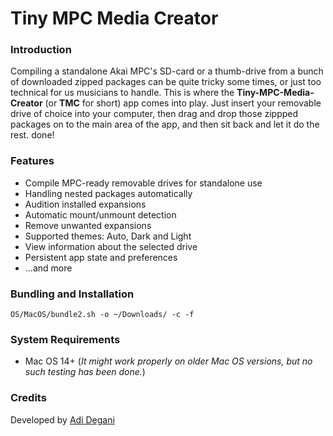 # Tiny MPC Media Creator

### Introduction

Compiling a standalone Akai MPC's SD-card or a thumb-drive from a bunch of downloaded zipped packages can be quite tricky some times, or just too technical for us musicians to handle. This is where the **Tiny-MPC-Media-Creator** (or **TMC** for short) app comes into play. Just insert your removable drive of choice into your computer, then drag and drop those zippped packages on to the main area of the app, and then sit back and let it do the rest. done!

### Features
- Compile MPC-ready removable drives for standalone use
- Handling nested packages automatically
- Audition installed expansions
- Automatic mount/unmount detection
- Remove unwanted expansions
- Supported themes: Auto, Dark and Light
- View information about the selected drive
- Persistent app state and preferences
- ...and more

### Bundling and Installation
```
OS/MacOS/bundle2.sh -o ~/Downloads/ -c -f
```

### System Requirements
- Mac OS 14+ (*It might work properly on older Mac OS versions, but no such testing has been done.*)

### Credits
Developed by [Adi Degani](mailto:adid172@gmail.com)
